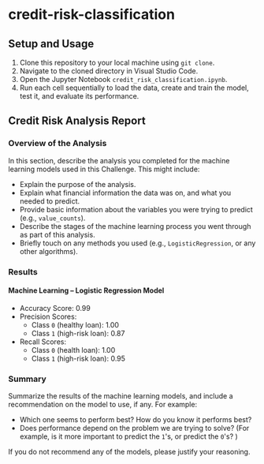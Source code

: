 # credit-risk-classification

## Setup and Usage
1. Clone this repository to your local machine using `git clone`.
2. Navigate to the cloned directory in Visual Studio Code.
3. Open the Jupyter Notebook `credit_risk_classification.ipynb`.
4. Run each cell sequentially to load the data, create and train the model, test it, and evaluate its performance.

## Credit Risk Analysis Report

### Overview of the Analysis
In this section, describe the analysis you completed for the machine learning models used in this Challenge. This might include:

* Explain the purpose of the analysis.
* Explain what financial information the data was on, and what you needed to predict.
* Provide basic information about the variables you were trying to predict (e.g., `value_counts`).
* Describe the stages of the machine learning process you went through as part of this analysis.
* Briefly touch on any methods you used (e.g., `LogisticRegression`, or any other algorithms).

### Results
#### Machine Learning – Logistic Regression Model
* Accuracy Score: 0.99
* Precision Scores:
    * Class `0` (healthy loan): 1.00
    * Class `1` (high-risk loan): 0.87
* Recall Scores:
    * Class `0` (health loan): 1.00
    * Class `1` (high-risk loan): 0.95

### Summary
Summarize the results of the machine learning models, and include a recommendation on the model to use, if any. For example:

* Which one seems to perform best? How do you know it performs best?
* Does performance depend on the problem we are trying to solve? (For example, is it more important to predict the `1`'s, or predict the `0`'s? )

If you do not recommend any of the models, please justify your reasoning.

